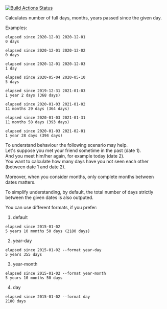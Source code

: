[![Build Actions Status](https://github.com/yantonov/elapsed/workflows/ci/badge.svg)](https://github.com/yantonov/elapsed/actions)

Calculates number of full days, months, years passed since the given day.

Examples:
```
elapsed since 2020-12-01 2020-12-01
0 days

elapsed since 2020-12-01 2020-12-02
0 days

elapsed since 2020-12-01 2020-12-03
1 day

elapsed since 2020-05-04 2020-05-10
5 days

elapsed since 2019-12-31 2021-01-03
1 year 2 days (368 days)

elapsed since 2020-01-03 2021-01-02
11 months 29 days (364 days)

elapsed since 2020-01-03 2021-01-31
11 months 58 days (393 days)

elapsed since 2020-01-03 2021-02-01
1 year 28 days (394 days)
```

To understand behaviour the following scenario may help.  
Let's suppose you met your friend sometime in the past (date 1).  
And you meet him/her again, for example today (date 2).  
You want to calculate how many days have you not seen each other (between date 1 and date 2).

Moreover, when you consider months, only complete months between dates matters.

To simplify understanding, by default, the total number of days strictly between the given dates is also outputed.

You can use different formats, if you prefer: 
1. default
```
elapsed since 2015-01-02
5 years 10 months 50 days (2180 days)
```
2. year-day 
```
elapsed since 2015-01-02 --format year-day
5 years 355 days
```
3. year-month
```
elapsed since 2015-01-02 --format year-month
5 years 10 months 50 days
```
4. day
```
elapsed since 2015-01-02 --format day
2180 days
```
